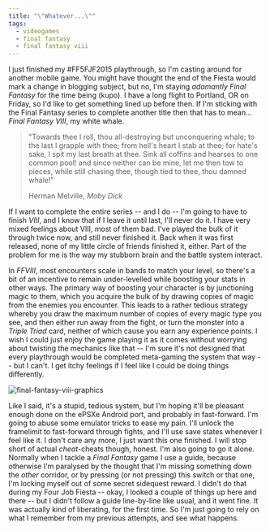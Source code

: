 ```yaml
---
title: "\"Whatever...\""
tags:
  - videogames
  - final fantasy
  - final fantasy viii
---
```


I just finished my #FF5FJF2015 playthrough, so I'm casting around for another mobile game. You might have thought the end of the Fiesta would mark a change in blogging subject, but no, I'm staying *adamantly Final Fantasy* for the time being (kupo). I have a long flight to Portland, OR on Friday, so I'd like to get something lined up before then. If I'm sticking with the Final Fantasy series to complete another title then that has to mean... *Final Fantasy VIII*, my white whale.

> "Towards thee I roll, thou all-destroying but unconquering whale; to the last I grapple with thee; from hell's heart I stab at thee; for hate's sake, I spit my last breath at thee. Sink all coffins and hearses to one common pool! and since neither can be mine, let me then tow to pieces, while still chasing thee, though tied to thee, thou damned whale!"
>
> Herman Melville, *Moby Dick*

If I want to complete the entire series -- and I do -- I'm going to have to finish *VIII*, and I know that if I leave it until last, I'll never do it. I have very mixed feelings about VIII, most of them bad. I've played the bulk of it through twice now, and still never finished it. Back when it was first released, none of my little circle of friends finished it, either. Part of the problem for me is the way my stubborn brain and the battle system interact.

In *FFVIII*, most encounters scale in bands to match your level, so there's a bit of an incentive to remain under-levelled while boosting your stats in other ways. The primary way of boosting your character is by junctioning magic to them, which you acquire the bulk of by drawing copies of magic from the enemies you encounter. This leads to a rather tedious strategy whereby you draw the maximum number of copies of every magic type you see, and then either run away from the fight, or turn the monster into a *Triple Triad* card, neither of which cause you earn any experience points. I wish I could just enjoy the game playing it as it comes without worrying about twisting the mechanics like that -- I'm sure it's not designed that every playthrough would be completed meta-gaming the system that way -- but I can't. I get itchy feelings if I feel like I could be doing things differently.

![final-fantasy-viii-graphics](wp-content/uploads/2015/07/final-fantasy-viii-graphics.jpg)

Like I said, it's a stupid, tedious system, but I'm hoping it'll be pleasant enough done on the ePSXe Android port, and probably in fast-forward. I'm going to abuse some emulator tricks to ease my pain. I'll unlock the framelimit to fast-forward through fights, and I'll use save states whenever I feel like it. I don't care any more, I just want this one finished. I will stop short of actual *cheat*\-cheats though, honest. I'm also going to go it alone. Normally when I tackle a *Final Fantasy* game I use a guide, because otherwise I'm paralysed by the thought that I'm missing something down the *other* corridor, or by pressing (or not pressing) this switch or that one, I'm locking myself out of some secret sidequest reward. I didn't do that during my Four Job Fiesta -- okay, I looked a couple of things up here and there -- but I didn't follow a guide line-by-line like usual, and it went fine. It was actually kind of liberating, for the first time. So I'm just going to rely on what I remember from my previous attempts, and see what happens.

